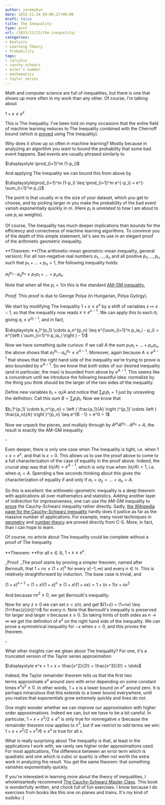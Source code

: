 ```yaml
---
author: jeremykun
date: 2015-11-24 04:06:27+00:00
draft: false
title: The Inequality
type: post
url: /2015/11/23/the-inequality/
categories:
- Analysis
- Learning Theory
- Probability
tags:
- calculus
- cauchy-schwarz
- euler's number
- mathematics
- taylor series
---
```


Math and computer science are full of inequalities, but there is one that shows up more often in my work than any other. Of course, I'm talking about

$\displaystyle 1+x \leq e^{x}$

This is The Inequality. I've been told on many occasions that the entire field of machine learning reduces to The Inequality combined with the Chernoff bound (which is [proved](https://en.wikipedia.org/wiki/Chernoff_bound#Theorem_for_multiplicative_form_of_Chernoff_bound_.28relative_error.29) using The Inequality).

Why does it show up so often in machine learning? Mostly because in analyzing an algorithm you want to bound the probability that some bad event happens. Bad events are usually phrased similarly to

$\displaystyle \prod_{i=1}^m (1-p_i)$

And applying The Inequality we can bound this from above by

$\displaystyle\prod_{i=1}^m (1-p_i) \leq \prod_{i=1}^m e^{-p_i} = e^{-\sum_{i=1}^m p_i}$

The point is that usually $m$ is the size of your dataset, which you get to choose, and by picking larger $m$ you make the probability of the bad event vanish exponentially quickly in $m$. (Here $p_i$ is unrelated to how I am about to use $p_i$ as weights).

Of course, The Inequality has much deeper implications than bounds for the efficiency and correctness of machine learning algorithms. To convince you of the depth of this simple statement, let's see its use in an elegant proof of the arithmetic geometric inequality.

**Theorem: **(The arithmetic-mean geometric-mean inequality, general version): For all non-negative real numbers $a_1, \dots, a_n$ and all positive $p_1, \dots, p_n$ such that $p_1 + \dots + p_n = 1$, the following inequality holds:

$\displaystyle a_1^{p_1} \cdots a_n^{p_n} \leq p_1 a_1 + \dots + p_n a_n$

Note that when all the $p_i = 1/n$ this is the standard [AM-GM inequality.](https://en.wikipedia.org/wiki/Inequality_of_arithmetic_and_geometric_means)

_Proof._ This proof is due to George Polya (in Hungarian, Pólya György).

We start by modifying The Inequality $1+x \leq e^x$ by a shift of variables $x \mapsto x-1$, so that the inequality now reads $x \leq e^{x-1}$. We can apply this to each $a_i$ giving $a_i \leq e^{a_i - 1}$, and in fact,

$\displaystyle a_1^{p_1} \cdots a_n^{p_n} \leq e^{\sum_{i=1}^n p_ia_i - p_i} = e^{\left ( \sum_{i=1}^n p_ia_i \right ) - 1}$

Now we have something quite curious: if we call $A$ the sum $p_1a_1 + \dots + p_na_n$, the above shows that $a_1^{p_1} \cdots a_n^{p_n} \leq e^{A-1}$. Moreover, again because $A \leq e^{A-1}$ that shows that the right hand side of the inequality we're trying to prove is also bounded by $e^{A-1}$. So we know that _both_ sides of our desired inequality (and in particular, the max) is bounded from above by $e^{A-1}$. This seems like a conundrum until we introduce the following beautiful idea: normalize by the thing you think should be the larger of the two sides of the inequality.

Define new variables $b_i = a_i / A$ and notice that $\sum_i p_i b_i = 1$ just by unraveling the definition. Call this sum $B = \sum_i p_i b_i$. Now we know that

$b_1^{p_1} \cdots b_n^{p_n} = \left ( \frac{a_1}{A} \right )^{p_1} \cdots \left ( \frac{a_n}{A} \right )^{p_n} \leq e^{B - 1} = e^0 = 1$

Now we unpack the pieces, and multiply through by $A^{p_1}A^{p_2} \cdots A^{p_n} = A$, the result is exactly the AM-GM inequality.

$\square$

Even deeper, there is only one case when The Inequality is tight, i.e. when $1+x = e^x$, and that is $x=0$. This allows us to use the proof above to come to a full characterization of the case of equality in the proof above. Indeed, the crucial step was that $(a_i / A) = e^{A-1}$, which is only true when $(a_i / A) = 1$, i.e. when $a_i = A$. Spending a few seconds thinking about this gives the characterization of equality if and only if $a_1 = a_2 = \dots = a_n = A$.

So this is excellent: the arithmetic-geometric inequality is a deep theorem with applications all over mathematics and statistics. Adding another layer of indirection for impressiveness, one can use the AM-GM inequality to [prove](http://rgmia.org/papers/v12e/Cauchy-Schwarzinequality.pdf) the Cauchy-Schwarz inequality rather directly. Sadly, [the Wikipedia page for the Cauchy-Schwarz inequality](https://en.wikipedia.org/wiki/Cauchy%E2%80%93Schwarz_inequality#Applications) hardly does it justice as far as the massive number of applications. For example, many novel techniques in [geometry](http://www.maths.bris.ac.uk/~maxmr/opt/cauchy-shcwarz.pdf) and [number theory](https://en.wikipedia.org/wiki/Large_sieve) are proved directly from C-S. More, in fact, than I can hope to learn.

Of course, no article about The Inequality could be complete without a proof of The Inequality.

**Theorem: **For all $x \in \mathbb{R}$, $1+x \leq e^x$.

_Proof. _The proof starts by proving a simpler theorem, named after Bernoulli, that $1+nx \leq (1+x)^n$ for every $x [-1, \infty)$ and every $n \in \mathbb{N}$. This is relatively straightforward by induction. The base case is trivial, and

$\displaystyle (1+x)^{n+1} = (1+x)(1+x)^n \geq (1+x)(1+nx) = 1 + (n+1)x + nx^2$

And because $nx^2 \geq 0$, we get Bernoulli's inequality.

Now for any $z \geq 0$ we can set $x = z/n$, and get $(1+z) = (1+nx) \leq (1+\frac{z}{n})^n$ for every $n$. Note that Bernoulli's inequality is preserved for larger and larger $n$ because $x \geq 0$. So taking limits of both sides as $n \to \infty$ we get the definition of $e^z$ on the right hand side of the inequality. We can prove a symmetrical inequality for $-x$ when $x < 0$, and this proves the theorem.

$\square$

What other insights can we glean about The Inequality? For one, it's a truncated version of the Taylor series approximation

$\displaystyle e^x = 1 + x + \frac{x^2}{2!} + \frac{x^3}{3!} + \dots$

Indeed, the Taylor remainder theorem tells us that the first two terms approximate $e^x$ around zero with error depending on some constant times $e^x x^2 \geq 0$. In other words, $1+x$ is a lower bound on $e^x$ around zero. It is perhaps miraculous that this extends to a lower bound everywhere, until you realize that exponentials grow extremely quickly and lines do not.

One might wonder whether we can improve our approximation with higher order approximations. Indeed we can, but we have to be a bit careful. In particular, $1+x+x^2/2 \leq e^x$ is only true for nonnegative $x$ (because the remainder theorem now applies to $x^3$, but if we restrict to odd terms we win: $1+x+x^2/2 + x^3/6 \leq e^x$ is true for all $x$.

What is really surprising about The Inequality is that, at least in the applications I work with, we rarely see higher order approximations used. For most applications, The difference between an error term which is quadratic and one which is cubic or quartic is often not worth the extra work in analyzing the result. You get the same theorem: that something vanishes exponentially quickly.

If you're interested in learning more about the theory of inequalities, I wholeheartedly recommend [The Cauchy-Schwarz Master Class](http://www.amazon.com/gp/product/052154677X/ref=as_li_tl?ie=UTF8&camp=1789&creative=9325&creativeASIN=052154677X&linkCode=as2&tag=mathinterpr00-20&linkId=UNQQ7FKX5OR327DH). This book is wonderfully written, and chock full of fun exercises. I know because I do exercises from books like this one on planes and trains. It's my kind of sudoku :)
